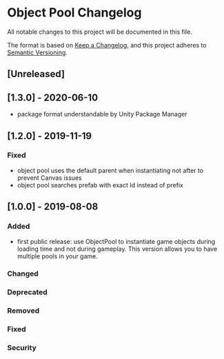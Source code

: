 # Object Pool Changelog
All notable changes to this project will be documented in this file.

The format is based on [Keep a Changelog](https://keepachangelog.com/en/1.0.0/),
and this project adheres to [Semantic Versioning](https://semver.org/spec/v2.0.0.html).

## [Unreleased]

## [1.3.0] - 2020-06-10
- package format understandable by Unity Package Manager

## [1.2.0] - 2019-11-19

### Fixed
- object pool uses the default parent when instantiating not after to prevent Canvas issues
- object pool searches prefab with exact Id instead of prefix

## [1.0.0] - 2019-08-08

### Added
- first public release: use ObjectPool to instantiate game objects during loading time and not during gameplay. This version allows you to have multiple pools in your game.

### Changed

### Deprecated

### Removed

### Fixed

### Security
